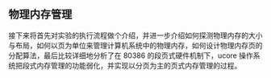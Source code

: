 ## 物理内存管理

接下来将首先对实验的执行流程做个介绍，并进一步介绍如何探测物理内存的大小与布局，如何以页为单位来管理计算机系统中的物理内存，如何设计物理内存页的分配算法，最后比较详细地分析了在 80386 的段页式硬件机制下，ucore 操作系统把段式内存管理的功能弱化，并实现以分页为主的页式内存管理的过程。
